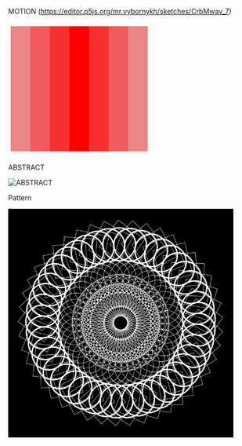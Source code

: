MOTION (https://editor.p5js.org/mr.vybornykh/sketches/CrbMwav_7)

![1111](https://github.com/mrvybornykh/cs101/blob/master/pictures/1111.PNG)

ABSTRACT



![ABSTRACT](https://user-images.githubusercontent.com/60875549/79692806-d5501f00-826f-11ea-807b-4d2cfd3389b7.PNG)



Pattern 

![Pattern](https://github.com/mrvybornykh/cs101/blob/master/pictures/pattern.PNG)

